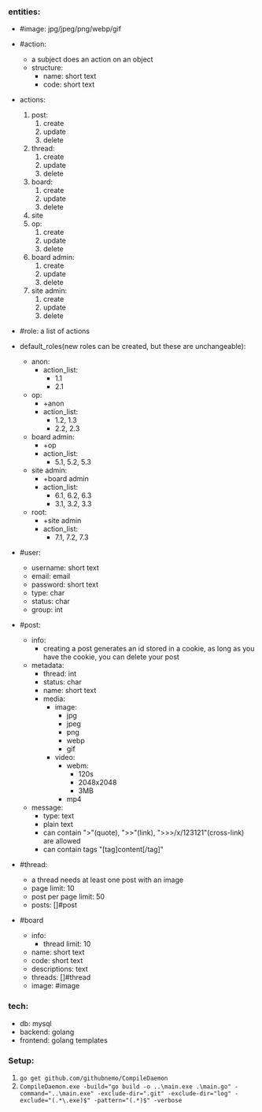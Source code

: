 ### entities:
- #image: jpg/jpeg/png/webp/gif

- #action:
	- a subject does an action on an object
	- structure:
		- name: short text
		- code: short text

- actions:
	1. post:
		1. create
		2. update
		3. delete
	2. thread:
		1. create
		2. update
		3. delete
	3. board:
		1. create
		2. update
		3. delete
	4. site
	5. op:
		1. create
		2. update
		3. delete
	6. board admin:
		1. create
		2. update
		3. delete
	7. site admin:
		1. create
		2. update
		3. delete

- #role: a list of actions

- default_roles(new roles can be created, but these are unchangeable):
	- anon:
		- action_list:
			- 1.1
			- 2.1
	- op:
		- +anon
		- action_list:
			- 1.2, 1.3
			- 2.2, 2.3
	- board admin:
		- +op
		- action_list:
			- 5.1, 5.2, 5.3
	- site admin:
		- +board admin
		- action_list:
			- 6.1, 6.2, 6.3
			- 3.1, 3.2, 3.3
	- root:
		- +site admin
		- action_list:
			- 7.1, 7.2, 7.3

- #user:
	- username: short text
	- email: email
	- password: short text
	- type: char
	- status: char
	- group: int

- #post:
	- info:
		- creating a post generates an id stored in a cookie,
		as long as you have the cookie, you can delete your post
	- metadata:
		- thread: int
		- status: char
		- name: short text
		- media:
			- image:
				- jpg
				- jpeg
				- png
				- webp
				- gif
			- video:
				- webm:
					- 120s
					- 2048x2048
					- 3MB
				- mp4
	- message:
		- type: text
		- plain text
		- can contain ">"(quote), ">>"(link), ">>>/x/123121"(cross-link) are allowed
		- can contain tags "[tag]content[/tag]"
- #thread:
	- a thread needs at least one post with an image
	- page limit: 10
	- post per page limit: 50
	- posts: []#post
- #board
	- info:
		- thread limit: 10
	- name: short text
	- code: short text
	- descriptions: text
	- threads: []#thread
	- image: #image


### tech:
- db: mysql
- backend: golang
- frontend: golang templates


### Setup:
1. `go get github.com/githubnemo/CompileDaemon`
2. `CompileDaemon.exe -build="go build -o ..\main.exe .\main.go" -command="..\main.exe" -exclude-dir=".git" -exclude-dir="log" -exclude="(.*\.exe)$" -pattern="(.*)$" -verbose`